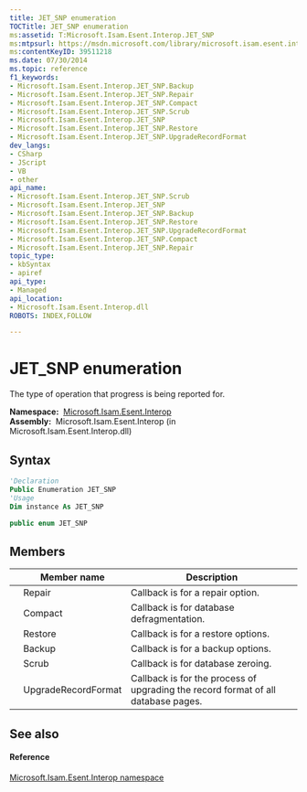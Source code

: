 ```yaml
---
title: JET_SNP enumeration
TOCTitle: JET_SNP enumeration
ms:assetid: T:Microsoft.Isam.Esent.Interop.JET_SNP
ms:mtpsurl: https://msdn.microsoft.com/library/microsoft.isam.esent.interop.jet_snp(v=EXCHG.10)
ms:contentKeyID: 39511218
ms.date: 07/30/2014
ms.topic: reference
f1_keywords:
- Microsoft.Isam.Esent.Interop.JET_SNP.Backup
- Microsoft.Isam.Esent.Interop.JET_SNP.Repair
- Microsoft.Isam.Esent.Interop.JET_SNP.Compact
- Microsoft.Isam.Esent.Interop.JET_SNP.Scrub
- Microsoft.Isam.Esent.Interop.JET_SNP
- Microsoft.Isam.Esent.Interop.JET_SNP.Restore
- Microsoft.Isam.Esent.Interop.JET_SNP.UpgradeRecordFormat
dev_langs:
- CSharp
- JScript
- VB
- other
api_name: 
- Microsoft.Isam.Esent.Interop.JET_SNP.Scrub
- Microsoft.Isam.Esent.Interop.JET_SNP
- Microsoft.Isam.Esent.Interop.JET_SNP.Backup
- Microsoft.Isam.Esent.Interop.JET_SNP.Restore
- Microsoft.Isam.Esent.Interop.JET_SNP.UpgradeRecordFormat
- Microsoft.Isam.Esent.Interop.JET_SNP.Compact
- Microsoft.Isam.Esent.Interop.JET_SNP.Repair
topic_type: 
- kbSyntax
- apiref
api_type: 
- Managed
api_location: 
- Microsoft.Isam.Esent.Interop.dll
ROBOTS: INDEX,FOLLOW

---
```


# JET_SNP enumeration

The type of operation that progress is being reported for.

**Namespace:**  [Microsoft.Isam.Esent.Interop](hh596136\(v=exchg.10\).md)  
**Assembly:**  Microsoft.Isam.Esent.Interop (in Microsoft.Isam.Esent.Interop.dll)

## Syntax

``` vb
'Declaration
Public Enumeration JET_SNP
'Usage
Dim instance As JET_SNP
```

``` csharp
public enum JET_SNP
```

## Members

<table>
<thead>
<tr class="header">
<th></th>
<th>Member name</th>
<th>Description</th>
</tr>
</thead>
<tbody>
<tr class="odd">
<td></td>
<td>Repair</td>
<td>Callback is for a repair option.</td>
</tr>
<tr class="even">
<td></td>
<td>Compact</td>
<td>Callback is for database defragmentation.</td>
</tr>
<tr class="odd">
<td></td>
<td>Restore</td>
<td>Callback is for a restore options.</td>
</tr>
<tr class="even">
<td></td>
<td>Backup</td>
<td>Callback is for a backup options.</td>
</tr>
<tr class="odd">
<td></td>
<td>Scrub</td>
<td>Callback is for database zeroing.</td>
</tr>
<tr class="even">
<td></td>
<td>UpgradeRecordFormat</td>
<td>Callback is for the process of upgrading the record format of all database pages.</td>
</tr>
</tbody>
</table>


## See also

#### Reference

[Microsoft.Isam.Esent.Interop namespace](hh596136\(v=exchg.10\).md)


